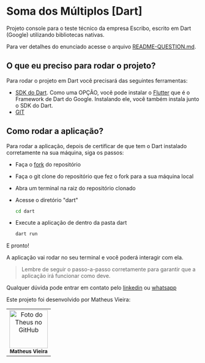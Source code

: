 # Soma dos Múltiplos [Dart]

Projeto console para o teste técnico da empresa Escribo, escrito em Dart (Google) utilizando bibliotecas nativas. 

Para ver detalhes do enunciado acesse o arquivo [README-QUESTION.md](https://github.com/theus-testes-tecnicos/back-escribo-javascript-dart-sum-of-multiples/blob/main/README-QUESTION.md).


## O que eu preciso para rodar o projeto?

Para rodar o projeto em Dart você precisará das seguintes ferramentas:

* [SDK do Dart](https://dart.dev/get-dart). Como uma OPÇÃO, você pode instalar o [Flutter](https://docs.flutter.dev/get-started/install) que é o Framework de Dart do Google. Instalando ele, você também instala junto o SDK do Dart.
* [GIT](https://git-scm.com/downloads)

## Como rodar a aplicação?

Para rodar a aplicação, depois de certificar de que tem o Dart instalado corretamente na sua máquina, siga os passos:

* Faça o [fork](https://github.com/theus-testes-tecnicos/back-escribo-javascript-dart-sum-of-multiples/fork) do repositório
* Faça o git clone do repositório que fez o fork para a sua máquina local
* Abra um terminal na raiz do repositório clonado
* Acesse o diretório "dart"

     ```bash
     cd dart
     ```
* Execute a aplicação de dentro da pasta dart
     ```bash
     dart run
     ```

E pronto!

A aplicação vai rodar no seu terminal e você poderá interagir com ela.

> Lembre de seguir o passo-a-passo corretamente para garantir que a aplicação irá funcionar como deve.

Qualquer dúvida pode entrar em contato pelo [linkedin](https://www.linkedin.com/in/th-matheus) ou [whatsapp](https://wa.me/558196336588)

Este projeto foi desenvolvido por Matheus Vieira:

<table>
  <tr>
    <td align="center">
        <img src="https://avatars.githubusercontent.com/u/109465340?s=400&u=c19eb7d2cf67c227c5a8bbef65757c104b37ae55&v=4" width="100px;" alt="Foto do Theus no GitHub"/><br>
        <sub>
          <b>Matheus Vieira</b>
        </sub>
    </td>
    
  </tr>
</table>